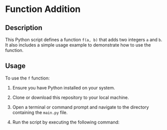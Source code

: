 # Function Addition

## Description

This Python script defines a function `f(a, b)` that adds two integers `a` and `b`. It also includes a simple usage example to demonstrate how to use the function.

## Usage

To use the `f` function:

1. Ensure you have Python installed on your system.

2. Clone or download this repository to your local machine.

3. Open a terminal or command prompt and navigate to the directory containing the `main.py` file.

4. Run the script by executing the following command:
